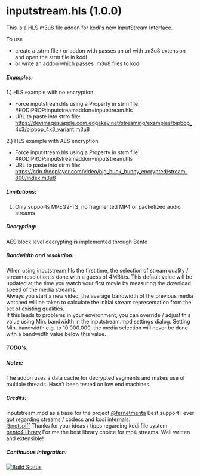 # inputstream.hls (1.0.0)

This is a HLS m3u8 file addon for kodi's new InputStream Interface.

To use
- create a .strm file / or addon with passes an url with .m3u8 extension and open the strm file in kodi
- or write an addon which passes .m3u8 files to kodi

##### Examples:
1.) HLS example with no encryption
- Force inputstream.hls using a Property in strm file: #KODIPROP:inputstreamaddon=inputstream.hls
- URL to paste into strm file: https://devimages.apple.com.edgekey.net/streaming/examples/bipbop_4x3/bipbop_4x3_variant.m3u8

2.) HLS example with AES encryption
- Force inputstream.hls using a Property in strm file: #KODIPROP:inputstreamaddon=inputstream.hls
- URL to paste into strm file: https://cdn.theoplayer.com/video/big_buck_bunny_encrypted/stream-800/index.m3u8


##### Limitations:
1. Only supports MPEG2-TS, no fragmented MP4 or packetized audio streams

##### Decrypting:
AES block level decrypting is implemented through Bento

##### Bandwidth and resolution:
When using inputstream.hls the first time, the selection of stream quality / stream resolution is done with a guess of 4MBit/s. This default value will be updated at the time you watch your first movie by measuring the download speed of the media streams.  
Always you start a new video, the average bandwidth of the previous media watched will be taken to calculate the initial stream representation from the set of existing qualities.  
If this leads to problems in your environment, you can override / adjust this value using Min. bandwidth in the inputstream.mpd settings dialog. Setting Min. bandwidth e.g. to 10.000.000, the media selection will never be done with a bandwidth value below this value.  

##### TODO's:
 

##### Notes:
The addon uses a data cache for decrypted segments and makes use of multiple threads.  Hasn't been tested on low end machines.

##### Credits:
inputstream.mpd as a base for the project
[@fernetmenta](github.com/fernetmenta) Best support I ever got regarding streams / codecs and kodi internals.  
[@notspiff](https://github.com/notspiff) Thanks for your ideas / tipps regarding kodi file system  
[bento4 library](https://www.bento4.com/) For me the best library choice for mp4 streams. Well written and extensible!

##### Continuous integration:
[![Build Status](https://travis-ci.org/awaters1/inputstream.hls.svg?branch=master)](https://travis-ci.org/awaters1/inputstream.hls)
